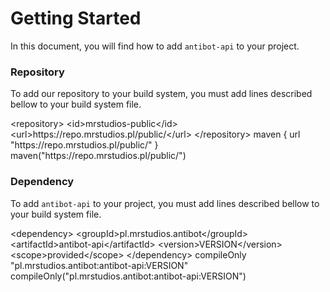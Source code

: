 # Getting Started
In this document, you will find how to add ``antibot-api`` to your project.

### Repository
To add our repository to your build system, you must add lines described bellow to your build system file.

<tabs group="build-systems">

<tab title="Maven" group-key="maven">
    <code-block lang="xml">
        &#x3C;repository&#x3E;
            &#x3C;id&#x3E;mrstudios-public&#x3C;/id&#x3E;
            &#x3C;url&#x3E;https://repo.mrstudios.pl/public/&#x3C;/url&#x3E;
        &#x3C;/repository&#x3E;
    </code-block>
</tab>

<tab title="Gradle (Groovy)" group-key="gradle-groovy">
    <code-block lang="groovy">
        maven {
            url "https://repo.mrstudios.pl/public/"
        }
    </code-block>
</tab>

<tab title="Gradle (Kotlin)" group-key="gradle-kotlin">
    <code-block lang="kotlin">
        maven("https://repo.mrstudios.pl/public/")
    </code-block>
</tab>

</tabs>

### Dependency
To add ``antibot-api`` to your project, you must add lines described bellow to your build system file. 

<tabs group="build-systems">

<tab title="Maven" group-key="maven">
    <code-block lang="xml">
        &#x3C;dependency&#x3E;
            &#x3C;groupId&#x3E;pl.mrstudios.antibot&#x3C;/groupId&#x3E;
            &#x3C;artifactId&#x3E;antibot-api&#x3C;/artifactId&#x3E;
            &#x3C;version&#x3E;VERSION&#x3C;/version&#x3E;
            &#x3C;scope&#x3E;provided&#x3C;/scope&#x3E;
        &#x3C;/dependency&#x3E;
    </code-block>
</tab>

<tab title="Gradle (Groovy)" group-key="gradle-groovy">
    <code-block lang="groovy">
        compileOnly "pl.mrstudios.antibot:antibot-api:VERSION"
    </code-block>
</tab>

<tab title="Gradle (Kotlin)" group-key="gradle-kotlin">
    <code-block lang="kotlin">
        compileOnly("pl.mrstudios.antibot:antibot-api:VERSION")
    </code-block>
</tab>

</tabs>
